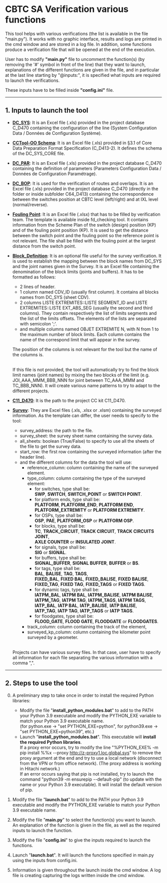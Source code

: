 # CBTC SA Verification various functions

This tool helps with various verifications (the list is available in the file "main.py"). It works with no graphic interface, results and logs are printed in the cmd window and are stored in a log file. In addition, some functions produce a verification file that will be opened at the end of the execution.

User has to modify **"main.py"** file to uncomment the function(s) (by removing the '#' symbol in front of the line) that they want to launch, explanations of the different functions are given in the file, and in particular at the last line starting by "@inputs:", it is specified what inputs are required to launch the verifications.

These inputs have to be filled inside **"config.ini"** file.

---
## 1. Inputs to launch the tool

- <ins>**DC_SYS**</ins>: It is an Excel file (.xls) provided in the project database C_D470 containing the configuration of the line (System Configuration Data / Données de Configuration Système).


- <ins>**CCTool-OO Schema**</ins>: It is an Excel file (.xls) provided in §3.1 of Core Data Preparation Format Specification (C_D413-2). It defines the schema of the DC_SYS_CORE file.


- <ins>**DC_PAR**</ins>: It is an Excel file (.xls) provided in the project database C_D470 containing the definition of parameters (Parameters Configuration Data / Données de Configuration Paramétrage).


- <ins>**DC_BOP**</ins>: It is used for the verification of routes and overlaps. It is an Excel file (.xls) provided in the project database C_D470 (directly in the folder or inside subfolder C64_D413) containing the correspondence between the switches position at CBTC level (left/right) and at IXL level (normal/reverse).


- <ins>**Fouling Point**</ins>: It is an Excel file (.xlsx) that has to be filled by verification team. The template is available inside fd_checking tool. It contains information from the Scheme Plan of the switch (design) position (KP) and of the fouling point position (KP). It is used to get the distance between the switch point and the fouling point so the reference point is not relevant. The file shall be filled with the fouling point at the largest distance from the switch point. 


- <ins>**Block_Definition**</ins>: It is an optional file useful for the survey verification. It is used to establish the mapping between the block names from DC_SYS and the joint names given in the Survey. It is an Excel file containing the denomination of the block limits (joints and buffers). It has to be formatted as follows:
  - 2 lines of header.
  - 1 column named CDV_ID (usually first column). It contains all blocks names from DC_SYS (sheet CDV).
  - 2 columns LISTE EXTREMITES::LISTE SEGMENT_ID and LISTE EXTREMITES::LISTE EXT_ABS_SEG (usually the second and third columns). They contain respectively the list of limits segments and the list of the limits offsets. The elements of the lists are separated with semicolon ';'.
  - and multiple columns named OBJET EXTREMITE N, with N from 1 to the maximum number of block limits. Each column contains the name of the correspond limit that will appear in the survey.

  The position of the columns is not relevant for the tool but the name of the columns is.

  <br /> If this file is not provided, the tool will automatically try to find the block limit names (joint names) by mixing the two blocks of the limit (e.g. JOI_AAA_MMM_BBB_NNN for joint between TC_AAA_MMM and TC_BBB_NNN). It will create various name patterns to try to adapt to the different projects.


- <ins>**C11_D470**</ins>: It is the path to the project CC kit C11_D470.


- <ins>**Survey**</ins>: They are Excel files (.xls, .xlsx or .xlsm) containing the surveyed information. As the template can differ, the user needs to specify to the tool:
   - survey_address: the path to the file.
   - survey_sheet: the survey sheet name containing the survey data.
   - all_sheets: boolean (True/False) to specify to use all the sheets of the file to get the survey data.
   - start_row: the first row containing the surveyed information (after the header line).
   - and the different columns for the data the tool will use:
     - reference_column: column containing the name of the surveyed element.
     - type_column: column containing the type of the surveyed element:
       - for switches, type shall be:<br />
       **SWP**, **SWITCH**, **SWITCH_POINT** or **SWITCH POINT**.
       - for platform ends, type shall be:<br />
       **PLATFORM**, **PLATFORM_END**, **PLATFORM END**,<br />
       **PLATFORM_EXTREMITY** or **PLATFORM EXTREMITY**.
       - for OSPs, type shall be:<br />
       **OSP**, **PAE**, **PLATFORM_OSP** or **PLATFORM OSP**.
       - for blocks, type shall be:<br />
       **TC**, **TRACK_CIRCUIT**, **TRACK CIRCUIT**, **TRACK CIRCUITS JOINT**,<br />
       **AXLE COUNTER** or **INSULATED JOINT**.
       - for signals, type shall be:<br />
       **SIG** or **SIGNAL**.
       - for buffers, type shall be:<br />
       **SIGNAL_BUFFER**, **SIGNAL BUFFER**, **BUFFER** or **BS**.
       - for tags, type shall be:<br />
       **BAL**, **BALISE**, **TAG**, **TAGS**,<br />
       **FIXED_BAL**, **FIXED BAL**, **FIXED_BALISE**, **FIXED BALISE**,<br />
       **FIXED_TAG**, **FIXED TAG**, **FIXED_TAGS** or **FIXED TAGS**.
       - for dynamic tags, type shall be:<br />
       **IATPM_BAL**, **IATPM BAL**, **IATPM_BALISE**, **IATPM BALISE**,<br />
       **IATPM_TAG**, **IATPM TAG**, **IATPM_TAGS**, **IATPM TAGS**,<br />
       **IATP_BAL**, **IATP BAL**, **IATP_BALISE**, **IATP BALISE**,<br />
       **IATP_TAG**, **IATP TAG**, **IATP_TAGS** or **IATP TAGS**.
       - for floodgates, type shall be:<br />
       **FLOOD_GATE**, **FLOOD GATE**, **FLOODGATE** or **FLOODGATES**.
     - track_column: column containing the track of the element,
     - surveyed_kp_column: column containing the kilometer point surveyed by a geometer.

  <br /> Projects can have various survey files. In that case, user have to specify all information for each file separating the various information with a comma ",".


---
## 2. Steps to use the tool

0. A preliminary step to take once in order to install the required Python libraries:
   - Modify the file "**install_python_modules.bat**" to add to the PATH your Python 3.9 executable and modify the PYTHON_EXE variable to match your Python 3.9 executable name. <br />
 (for python.exe -> "set PYTHON_EXE=python", for python39.exe -> "set PYTHON_EXE=python39", etc.)
   - Launch "**install_python_modules.bat**". This executable will **install the required Python libraries**. <br />
 If a proxy error occurs, try to modify the line "%PYTHON_EXE% -m pip install %%x --proxy http://z-proxy1.loc.global.sys" to remove the proxy argument at the end and try to use a local network (disconnect from the VPN or from office network). (The proxy address is working in Hitachi network.) <br />
 If an error occurs saying that pip is not installed, try to launch the command "python39 -m ensurepip --default-pip" (to update with the name or your Python 3.9 executable). It will install the default version of pip.


1. Modify the file "**launch.bat**" to add to the PATH your Python 3.9 executable and modify the PYTHON_EXE variable to match your Python 3.9 executable name.


2. Modify the file "**main.py**" to select the function(s) you want to launch. An explanation of the function is given in the file, as well as the required inputs to launch the function.


3. Modify the file "**config.ini**" to give the inputs required to launch the functions.


4. Launch "**launch.bat**". It will launch the functions specified in main.py using the inputs from config.ini.


5. Information is given throughout the launch inside the cmd window. A log file is creating capturing the logs written inside the cmd window.
